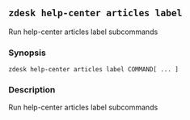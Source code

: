 ## `zdesk help-center articles label`

Run help-center articles label subcommands

### Synopsis

    zdesk help-center articles label COMMAND[ ... ]

### Description

Run help-center articles label subcommands

